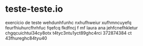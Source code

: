 # teste-teste.io
exercício de teste
wehdunhfunhc nxhufhweiur xufhmncuyefq
feurfhiuhurcfhrhfuc fqefcq
fkdfncj f
mf
laura 
ana
jehfcnefhkletur chgqcuichtui34cy8otx t4tyc3ntu1yct89ghc4rci 372874384 ct 43fhureghc84tyu40
